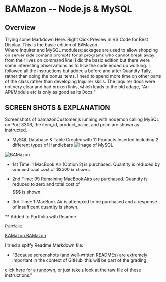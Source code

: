 # BAMazon -- Node.js & MySQL

## Overview

Trying some Markdown Here.  Right Click Preview in VS Code for Best Display.  This is the basic edition of BAMazon.   
Where Inquirer and MySQL modules/packages are used to allow shopping on server side comand prompts for all 
programs who cannot break away from their lives on command line!  I did the basic edition but there were some
interesting observations as to how the code ended up working.  I followed all the instructions but added a 
before and after Quantity Tally, rather than doing the bonus items.  I need to spend more time on other parts of the class
rather than developing Inquirer skills.  The Inquirer docs were not very clear and had broken links, which leads to 
the old adage, "An API/Module etc is only as good as its Docs!"


## SCREEN SHOTS & EXPLANATION

Screenshots of bamazonCustomer.js running with nodemon calling MySQL on Port 3306, the item_id, product_name, 
and price are shown as instructed.


*  MySQL Database & Table Created with 11 Products Inserted including 2 different types of Handlebars
![Image of MySQL](https://kamranjune.github.io/bamazon/images/mysql.png) 


![BAMazon](https://kamranjune.github.io/bamazon/images/bamazon.gif) 


* 1st Time:  1 MacBook Air (Option 2) is purchased.   Quantity is reduced by one and total cost of $2500 is shown.

* 2nd Time:  99 Remaining MacBook Airs are purchased.  Quantity is reduced to zero and total cost of $$$$$$$ is shown.

* 3rd Time:  1 MacBook Air is attempted to be purchased and a response of insufficent quantity is shown.









** Added to Portfolio with Readme

Portfolio: 

[KAMazon BAMazon](https://kamranjune.github.io/responsiveportfolio/portfolio.html) 


I tried a spiffy Readme Markdown file:
* "Because screenshots (and well-written READMEs) are extremely important in the context of GitHub, this will be part of the grading.

[click here for a rundown](https://guides.github.com/features/mastering-markdown/), or just take a look at the raw file of these instructions."